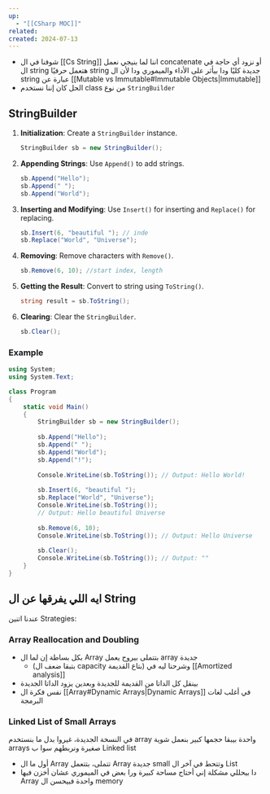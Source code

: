 ```yaml
---
up:
  - "[[CSharp MOC]]"
related: 
created: 2024-07-13
---
```


- شوفنا في ال [[Cs String]] اننا لما بنيجي نعمل concatenate أو نزود أي حاجة في ال string هتعمل حرفيًا string جديدة كليًا ودا بيأثر على الأداء والميموري ودا لأن ال string عبارة عن [[Mutable vs Immutable#Immutable Objects|Immutable]]
- الحل كان إننا نستخدم class من نوع `StringBuilder`

## StringBuilder
1. **Initialization**: Create a `StringBuilder` instance.

   ```csharp
   StringBuilder sb = new StringBuilder();
   ```

2. **Appending Strings**: Use `Append()` to add strings.

   ```csharp
   sb.Append("Hello");
   sb.Append(" ");
   sb.Append("World");
   ```

3. **Inserting and Modifying**: Use `Insert()` for inserting and `Replace()` for replacing.

   ```csharp
   sb.Insert(6, "beautiful "); // inde
   sb.Replace("World", "Universe");
   ```

4. **Removing**: Remove characters with `Remove()`.

   ```csharp
   sb.Remove(6, 10); //start index, length
   ```

5. **Getting the Result**: Convert to string using `ToString()`.

   ```csharp
   string result = sb.ToString();
   ```

6. **Clearing**: Clear the `StringBuilder`.

   ```csharp
   sb.Clear();
   ```

### Example

```csharp
using System;
using System.Text;

class Program
{
    static void Main()
    {
        StringBuilder sb = new StringBuilder();
        
        sb.Append("Hello");
        sb.Append(" ");
        sb.Append("World");
        sb.Append("!");
        
        Console.WriteLine(sb.ToString()); // Output: Hello World!
        
        sb.Insert(6, "beautiful ");
        sb.Replace("World", "Universe");
        Console.WriteLine(sb.ToString()); 
        // Output: Hello beautiful Universe
        
        sb.Remove(6, 10);
        Console.WriteLine(sb.ToString()); // Output: Hello Universe
        
        sb.Clear();
        Console.WriteLine(sb.ToString()); // Output: ""
    }
}
```

## ايه اللي يفرقها عن ال String
عندنا اتنين Strategies:
### Array Reallocation and Doubling
- بكل بساطة إن لما ال Array بتتملى بيروح يعمل array جديدة 
	- (بتبقا ضعف ال capacity بتاع القديمة) وشرحنا ليه في [[Amortized analysis]]
- بينقل كل الداتا من القديمة للجديدة وبعدين يزود الداتا الجديدة
- نفس فكرة ال [[Array#Dynamic Arrays|Dynamic Arrays]] في أغلب لغات البرمجة

### Linked List of Small Arrays
في النسخة الجديدة، غيروا بدل ما بنستخدم array واحدة بيبقا حجمها كبير بنعمل شوية arrays صغيرة ونربطهم سوا ب Linked list
- أول ما ال Array تتملى، بتتعمل Array جديدة small وتتحط في آخر ال List
- دا بيحللي مشكلة إني أحتاج مساحة كبيرة ورا بعض في الميموري عشان أخزن فيها Array واحدة فبيحسن ال memory